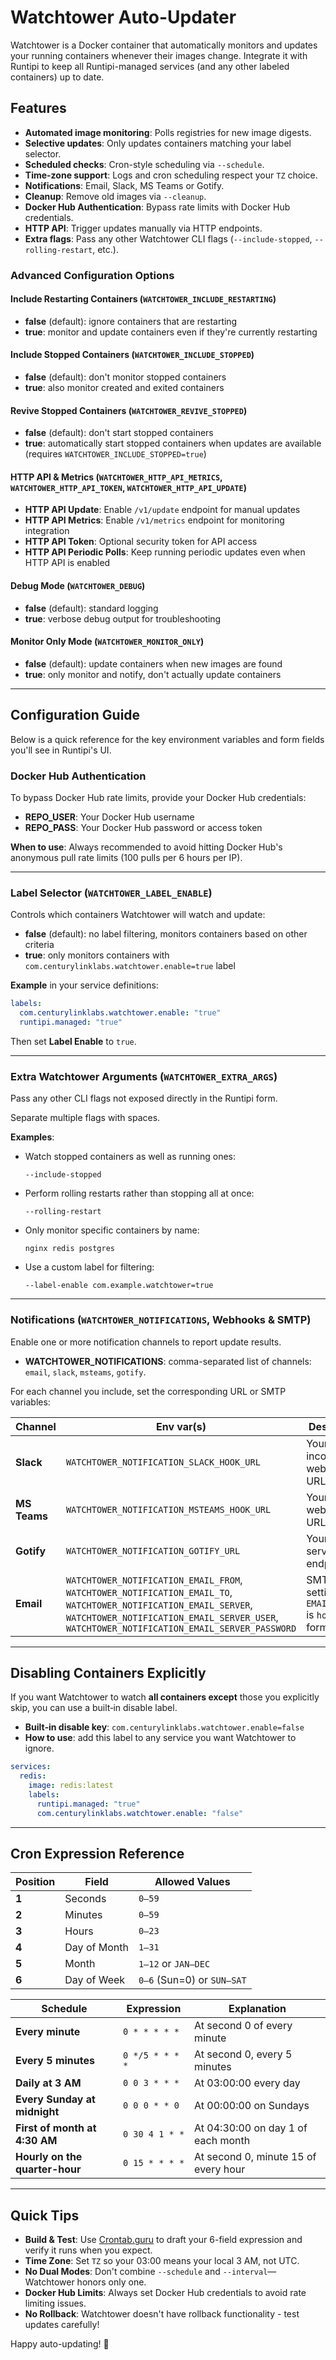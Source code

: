 # Watchtower Auto-Updater

Watchtower is a Docker container that automatically monitors and updates your running containers whenever their images change. Integrate it with Runtipi to keep all Runtipi-managed services (and any other labeled containers) up to date.

## Features

* **Automated image monitoring**: Polls registries for new image digests.
* **Selective updates**: Only updates containers matching your label selector.
* **Scheduled checks**: Cron-style scheduling via `--schedule`.
* **Time-zone support**: Logs and cron scheduling respect your `TZ` choice.
* **Notifications**: Email, Slack, MS Teams or Gotify.
* **Cleanup**: Remove old images via `--cleanup`.
* **Docker Hub Authentication**: Bypass rate limits with Docker Hub credentials.
* **HTTP API**: Trigger updates manually via HTTP endpoints.
* **Extra flags**: Pass any other Watchtower CLI flags (`--include-stopped`, `--rolling-restart`, etc.).

### Advanced Configuration Options

#### Include Restarting Containers (`WATCHTOWER_INCLUDE_RESTARTING`)
* **false** (default): ignore containers that are restarting
* **true**: monitor and update containers even if they're currently restarting

#### Include Stopped Containers (`WATCHTOWER_INCLUDE_STOPPED`)
* **false** (default): don't monitor stopped containers
* **true**: also monitor created and exited containers

#### Revive Stopped Containers (`WATCHTOWER_REVIVE_STOPPED`)  
* **false** (default): don't start stopped containers
* **true**: automatically start stopped containers when updates are available (requires `WATCHTOWER_INCLUDE_STOPPED=true`)

#### HTTP API & Metrics (`WATCHTOWER_HTTP_API_METRICS`, `WATCHTOWER_HTTP_API_TOKEN`, `WATCHTOWER_HTTP_API_UPDATE`)
* **HTTP API Update**: Enable `/v1/update` endpoint for manual updates
* **HTTP API Metrics**: Enable `/v1/metrics` endpoint for monitoring integration
* **HTTP API Token**: Optional security token for API access
* **HTTP API Periodic Polls**: Keep running periodic updates even when HTTP API is enabled

#### Debug Mode (`WATCHTOWER_DEBUG`)
* **false** (default): standard logging
* **true**: verbose debug output for troubleshooting

#### Monitor Only Mode (`WATCHTOWER_MONITOR_ONLY`)
* **false** (default): update containers when new images are found
* **true**: only monitor and notify, don't actually update containers

---

## Configuration Guide

Below is a quick reference for the key environment variables and form fields you'll see in Runtipi's UI.

### Docker Hub Authentication

To bypass Docker Hub rate limits, provide your Docker Hub credentials:

* **REPO_USER**: Your Docker Hub username
* **REPO_PASS**: Your Docker Hub password or access token

**When to use**: Always recommended to avoid hitting Docker Hub's anonymous pull rate limits (100 pulls per 6 hours per IP).

---

### Label Selector (`WATCHTOWER_LABEL_ENABLE`)

Controls which containers Watchtower will watch and update:

* **false** (default): no label filtering, monitors containers based on other criteria
* **true**: only monitors containers with `com.centurylinklabs.watchtower.enable=true` label

**Example** in your service definitions:

```yaml
labels:
  com.centurylinklabs.watchtower.enable: "true"
  runtipi.managed: "true"
```

Then set **Label Enable** to `true`.

---

### Extra Watchtower Arguments (`WATCHTOWER_EXTRA_ARGS`)

Pass any other CLI flags not exposed directly in the Runtipi form.

Separate multiple flags with spaces.

**Examples**:

* Watch stopped containers as well as running ones:
  ```text
  --include-stopped
  ```
* Perform rolling restarts rather than stopping all at once:
  ```text
  --rolling-restart
  ```
* Only monitor specific containers by name:
  ```text
  nginx redis postgres
  ```
* Use a custom label for filtering:
  ```text
  --label-enable com.example.watchtower=true
  ```

---

### Notifications (`WATCHTOWER_NOTIFICATIONS`, Webhooks & SMTP)

Enable one or more notification channels to report update results.

* **WATCHTOWER\_NOTIFICATIONS**: comma-separated list of channels: `email`, `slack`, `msteams`, `gotify`.

For each channel you include, set the corresponding URL or SMTP variables:

| Channel      | Env var(s)                                                                                                                                                                                                     | Description                                          |
| ------------ | -------------------------------------------------------------------------------------------------------------------------------------------------------------------------------------------------------------- | ---------------------------------------------------- |
| **Slack**    | `WATCHTOWER_NOTIFICATION_SLACK_HOOK_URL`                                                                                                                                                                       | Your Slack incoming-webhook URL.                     |
| **MS Teams** | `WATCHTOWER_NOTIFICATION_MSTEAMS_HOOK_URL`                                                                                                                                                                     | Your Teams webhook URL.                              |
| **Gotify**   | `WATCHTOWER_NOTIFICATION_GOTIFY_URL`                                                                                                                                                                           | Your Gotify server endpoint.                         |
| **Email**    | `WATCHTOWER_NOTIFICATION_EMAIL_FROM`, `WATCHTOWER_NOTIFICATION_EMAIL_TO`, `WATCHTOWER_NOTIFICATION_EMAIL_SERVER`, `WATCHTOWER_NOTIFICATION_EMAIL_SERVER_USER`, `WATCHTOWER_NOTIFICATION_EMAIL_SERVER_PASSWORD` | SMTP settings. `EMAIL_SERVER` is `host:port` format. |

---

## Disabling Containers Explicitly

If you want Watchtower to watch **all containers except** those you explicitly skip, you can use a built‑in disable label.

* **Built‑in disable key**: `com.centurylinklabs.watchtower.enable=false`
* **How to use**: add this label to any service you want Watchtower to ignore.

```yaml
services:
  redis:
    image: redis:latest
    labels:
      runtipi.managed: "true"
      com.centurylinklabs.watchtower.enable: "false"
```

---

## Cron Expression Reference

| Position | Field        | Allowed Values             |
| -------- | ------------ | -------------------------- |
| **1**    | Seconds      | `0–59`                     |
| **2**    | Minutes      | `0–59`                     |
| **3**    | Hours        | `0–23`                     |
| **4**    | Day of Month | `1–31`                     |
| **5**    | Month        | `1–12` or `JAN–DEC`        |
| **6**    | Day of Week  | `0–6` (Sun=0) or `SUN–SAT` |

| Schedule                       | Expression      | Explanation                          |
| ------------------------------ | --------------- | ------------------------------------ |
| **Every minute**               | `0 * * * * *`   | At second 0 of every minute          |
| **Every 5 minutes**            | `0 */5 * * * *` | At second 0, every 5 minutes         |
| **Daily at 3 AM**              | `0 0 3 * * *`   | At 03:00:00 every day                |
| **Every Sunday at midnight**   | `0 0 0 * * 0`   | At 00:00:00 on Sundays               |
| **First of month at 4:30 AM**  | `0 30 4 1 * *`  | At 04:30:00 on day 1 of each month   |
| **Hourly on the quarter-hour** | `0 15 * * * *`  | At second 0, minute 15 of every hour |

---

## Quick Tips

* **Build & Test**: Use [Crontab.guru](https://crontab.guru/) to draft your 6-field expression and verify it runs when you expect.
* **Time Zone**: Set `TZ` so your 03:00 means your local 3 AM, not UTC.
* **No Dual Modes**: Don't combine `--schedule` and `--interval`—Watchtower honors only one.
* **Docker Hub Limits**: Always set Docker Hub credentials to avoid rate limiting issues.
* **No Rollback**: Watchtower doesn't have rollback functionality - test updates carefully!

Happy auto-updating! 🚀

